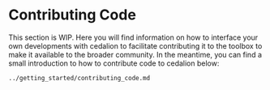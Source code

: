 # Contributing Code

This section is WIP.
Here you will find information on how to interface your own developments with cedalion to facilitate contributing it to the toolbox to make it available to the broader community.
In the meantime, you can find a small introduction to how to contribute code to cedalion below:
 
```{toctree}
../getting_started/contributing_code.md
```
